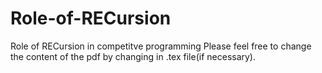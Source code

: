 # Role-of-RECursion
Role of RECursion in competitve programming
Please feel free to change the content of the pdf by changing in .tex file(if necessary).
